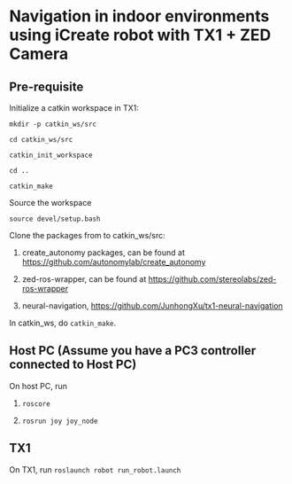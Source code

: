 # Navigation in indoor environments using iCreate robot with TX1 + ZED Camera

## Pre-requisite

Initialize a catkin workspace in TX1:

`mkdir -p catkin_ws/src`

`cd catkin_ws/src`

`catkin_init_workspace`

`cd ..`

`catkin_make`

Source the workspace

`source devel/setup.bash`

Clone the packages from to catkin_ws/src:

1. create_autonomy packages, can be found at 
https://github.com/autonomylab/create_autonomy

2. zed-ros-wrapper, can be found at
https://github.com/stereolabs/zed-ros-wrapper

3. neural-navigation, https://github.com/JunhongXu/tx1-neural-navigation

In catkin_ws, do `catkin_make`.

## Host PC (Assume you have a PC3 controller connected to Host PC)

On host PC, run 

1. `roscore`

2. `rosrun joy joy_node`


## TX1

On TX1, run `roslaunch robot run_robot.launch`


